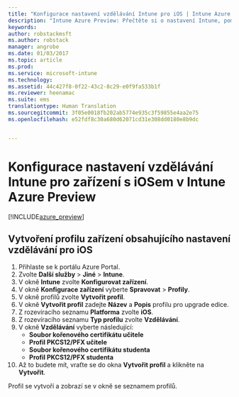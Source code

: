 ```yaml
---
title: "Konfigurace nastavení vzdělávání Intune pro iOS | Intune Azure Preview | Dokumentace Microsoftu"
description: "Intune Azure Preview: Přečtěte si o nastavení Intune, pomocí kterých můžete řídit nastavení vzdělávání na zařízeních s iOSem."
keywords: 
author: robstackmsft
ms.author: robstack
manager: angrobe
ms.date: 01/03/2017
ms.topic: article
ms.prod: 
ms.service: microsoft-intune
ms.technology: 
ms.assetid: 44c427f8-0f22-43c2-8c29-e0f9fa533b1f
ms.reviewer: heenamac
ms.suite: ems
translationtype: Human Translation
ms.sourcegitcommit: 3f05e0018fb202ab5774e935c3f59855e4aa2e75
ms.openlocfilehash: e52fdf8c30a680d62071cd31e308dd0180e8b9dc


---
```


# <a name="how-to-configure-intune-education-settings-for-ios-devices-in-intune-azure-preview"></a>Konfigurace nastavení vzdělávání Intune pro zařízení s iOSem v Intune Azure Preview

[!INCLUDE[azure_preview](../includes/azure_preview.md)]


## <a name="create-a-device-profile-containing-ios-education-settings"></a>Vytvoření profilu zařízení obsahujícího nastavení vzdělávání pro iOS

1. Přihlaste se k portálu Azure Portal.
2. Zvolte **Další služby** > **Jiné** > **Intune**.
3. V okně **Intune** zvolte **Konfigurovat zařízení**.
2. V okně **Konfigurace zařízení** vyberte **Spravovat** > **Profily**.
3. V okně profilů zvolte **Vytvořit profil**.
4. V okně **Vytvořit profil** zadejte **Název** a **Popis** profilu pro upgrade edice.
5. Z rozevíracího seznamu **Platforma** zvolte **iOS**.
6. Z rozevíracího seznamu **Typ profilu** zvolte **Vzdělávání**.
7. V okně **Vzdělávání** vyberte následující:
    - **Soubor kořenového certifikátu učitele**
    - **Profil PKCS12/PFX učitele**
    - **Soubor kořenového certifikátu studenta**
    - **Profil PKCS12/PFX studenta**
8. Až to budete mít, vraťte se do okna **Vytvořit profil** a klikněte na **Vytvořit**.

Profil se vytvoří a zobrazí se v okně se seznamem profilů.



<!--HONumber=Feb17_HO1-->


